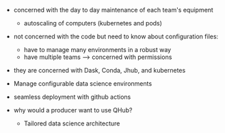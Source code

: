 - concerned with the day to day maintenance of each team's equipment 
    - autoscaling of computers (kubernetes and pods)
    
- not concerned with the code but need to know about configuration files:
    - have to manage many environments in a robust way
    - have multiple teams --> concerned with permissions
- they are concerned with Dask, Conda, Jhub, and kubernetes
- Manage configurable data science environments 
- seamless deployment with github actions


- why would a producer want to use QHub?
    - Tailored data science architecture 